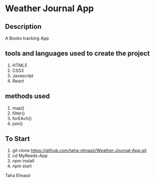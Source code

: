 # Weather Journal App

## Description

A Books tracking App

## tools and languages used to create the project

1. HTML5
2. CSS3
3. Javascript
4. React

## methods used

1. map()
2. filter()
3. forEAch()
4. join()

## To Start

1. git clone https://github.com/taha-elmasir/Weather-Journal-App.git
2. cd MyReads-App
3. npm install
4. npm start

Taha Elmasir
